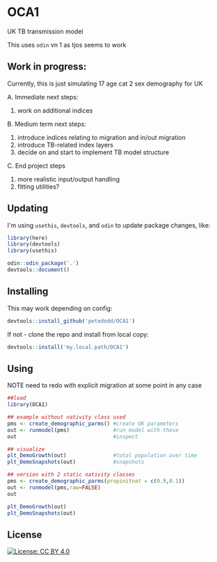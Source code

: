 # OCA1
UK TB transmission model

This uses `odin` vn 1 as tjos seems to work


## Work in progress:

Currently, this is just simulating 17 age cat 2 sex demography for UK

A. Immediate next steps:

1. work on additional indices

B. Medium term next steps:
1. introduce indices relating to migration and in/out migration
2. introduce TB-related index layers
3. decide on and start to implement TB model structure

C. End project steps
1. more realistic input/output handling
2. fitting utilities?


## Updating

I'm using `usethis`, `devtools`, and `odin` to update package changes, like:
```r
library(here)
library(devtools)
library(usethis)

odin::odin_package('.')
devtools::document()

```

## Installing

This may work depending on config:
```r
devtools::install_github('petedodd/OCA1')
```

If not - clone the repo and install from local copy:

```r
devtools::install('my.local.path/OCA1')
```


## Using

NOTE need to redo with explicit migration at some point in any case

```r
##load
library(OCA1)

## example without nativity class used
pms <- create_demographic_parms() #create UK parameters
out <- runmodel(pms)              #run model with these
out                               #inspect

## visualize
plt_DemoGrowth(out)               #total population over time
plt_DemoSnapshots(out)            #snapshots

## version with 2 static nativity classes
pms <- create_demographic_parms(propinitnat = c(0.9,0.1))
out <- runmodel(pms,raw=FALSE)
out

plt_DemoGrowth(out)
plt_DemoSnapshots(out)

```




## License

[![License: CC BY 4.0](https://img.shields.io/badge/License-CC_BY_4.0-lightgrey.svg)](https://creativecommons.org/licenses/by/4.0/)

